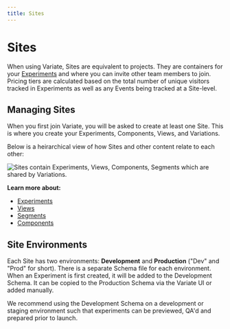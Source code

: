 ```yaml
---
title: Sites
---
```


# Sites
When using Variate, Sites are equivalent to projects. They are containers for your [Experiments](/experiments.html) and where you can invite other team members to join. Pricing tiers are calculated based on the total number of unique visitors tracked in Experiments as well as any Events being tracked at a Site-level.

## Managing Sites
When you first join Variate, you will be asked to create at least one Site. This is where you create your Experiments, Components, Views, and Variations. 

Below is a heirarchical view of how Sites and other content relate to each other:

<img :src="$withBase('/images/variate-heirarchy.svg')" alt="Sites contain Experiments, Views, Components, Segments which are shared by Variations.">

**Learn more about:**
- [Experiments](/experiments.html)
- [Views](/views.html)
- [Segments](/segments.html)
- [Components](/components.html)

## Site Environments
Each Site has two environments: **Development** and **Production** ("Dev" and "Prod" for short). There is a separate Schema file for each environment. When an Experiment is first created, it will be added to the Development Schema. It can be copied to the Production Schema via the Variate UI or added manually.

We recommend using the Development Schema on a development or staging environment such that experiments can be previewed, QA'd and prepared prior to launch.